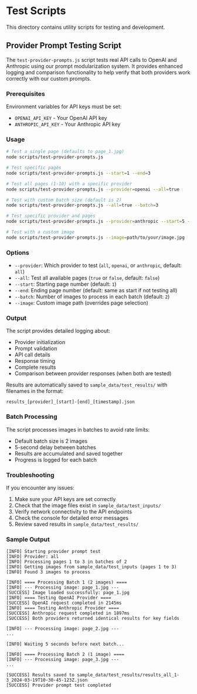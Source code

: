 # Test Scripts

This directory contains utility scripts for testing and development.

## Provider Prompt Testing Script

The `test-provider-prompts.js` script tests real API calls to OpenAI and Anthropic using our prompt modularization system. It provides enhanced logging and comparison functionality to help verify that both providers work correctly with our custom prompts.

### Prerequisites

Environment variables for API keys must be set:
- `OPENAI_API_KEY` - Your OpenAI API key
- `ANTHROPIC_API_KEY` - Your Anthropic API key

### Usage

```bash
# Test a single page (defaults to page_1.jpg)
node scripts/test-provider-prompts.js

# Test specific pages
node scripts/test-provider-prompts.js --start=1 --end=3

# Test all pages (1-10) with a specific provider
node scripts/test-provider-prompts.js --provider=openai --all=true

# Test with custom batch size (default is 2)
node scripts/test-provider-prompts.js --all=true --batch=3

# Test specific provider and pages
node scripts/test-provider-prompts.js --provider=anthropic --start=5 --end=7

# Test with a custom image
node scripts/test-provider-prompts.js --image=path/to/your/image.jpg
```

### Options

- `--provider`: Which provider to test (`all`, `openai`, or `anthropic`, default: `all`)
- `--all`: Test all available pages (`true` or `false`, default: `false`)
- `--start`: Starting page number (default: `1`)
- `--end`: Ending page number (default: same as start if not testing all)
- `--batch`: Number of images to process in each batch (default: `2`)
- `--image`: Custom image path (overrides page selection)

### Output

The script provides detailed logging about:
- Provider initialization
- Prompt validation
- API call details
- Response timing
- Complete results
- Comparison between provider responses (when both are tested)

Results are automatically saved to `sample_data/test_results/` with filenames in the format:
```
results_[provider]_[start]-[end]_[timestamp].json
```

### Batch Processing

The script processes images in batches to avoid rate limits:
- Default batch size is 2 images
- 5-second delay between batches
- Results are accumulated and saved together
- Progress is logged for each batch

### Troubleshooting

If you encounter any issues:

1. Make sure your API keys are set correctly
2. Check that the image files exist in `sample_data/test_inputs/`
3. Verify network connectivity to the API endpoints
4. Check the console for detailed error messages
5. Review saved results in `sample_data/test_results/`

### Sample Output

```
[INFO] Starting provider prompt test
[INFO] Provider: all
[INFO] Processing pages 1 to 3 in batches of 2
[INFO] Getting images from sample_data/test_inputs (pages 1 to 3)
[INFO] Found 3 images to process

[INFO] ==== Processing Batch 1 (2 images) ====
[INFO] --- Processing image: page_1.jpg ---
[SUCCESS] Image loaded successfully: page_1.jpg
[INFO] ==== Testing OpenAI Provider ====
[SUCCESS] OpenAI request completed in 2145ms
[INFO] ==== Testing Anthropic Provider ====
[SUCCESS] Anthropic request completed in 1897ms
[SUCCESS] Both providers returned identical results for key fields

[INFO] --- Processing image: page_2.jpg ---
...

[INFO] Waiting 5 seconds before next batch...

[INFO] ==== Processing Batch 2 (1 image) ====
[INFO] --- Processing image: page_3.jpg ---
...

[SUCCESS] Results saved to sample_data/test_results/results_all_1-3_2024-03-19T10-30-45-123Z.json
[SUCCESS] Provider prompt test completed
``` 